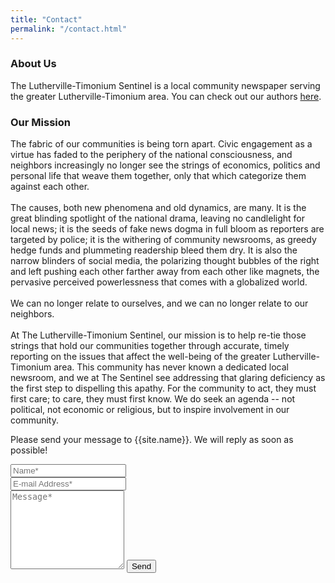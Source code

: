 ```yaml
---
title: "Contact"
permalink: "/contact.html"
---
```


<h3 class="goth-font">About Us</h3>
<div class="about-us">
The Lutherville-Timonium Sentinel is a local community newspaper serving the greater Lutherville-Timonium area. You can check out our authors <a href="/authors-list.html">here</a>.
</div>
<h3 class="goth-font">Our Mission</h3>
<div class="mission">
The fabric of our communities is being torn apart. Civic engagement as a virtue has faded to the periphery of the national consciousness, and neighbors increasingly no longer see the strings of economics, politics and personal life that weave them together, only that which categorize them against each other. <br />
<br />
The causes, both new phenomena and old dynamics, are many. It is the great blinding spotlight of the national drama, leaving no candlelight for local news; it is the seeds of fake news dogma in full bloom as reporters are targeted by police; it is the withering of community newsrooms, as greedy hedge funds and plummeting readership bleed them dry. It is also the narrow blinders of social media, the polarizing thought bubbles of the right and left pushing each other farther away from each other like magnets, the pervasive perceived powerlessness that comes with a globalized world. <br />
<br />
We can no longer relate to ourselves, and we can no longer relate to our neighbors. <br />
<br />
At The Lutherville-Timonium Sentinel, our mission is to help re-tie those strings that hold our communities together through accurate, timely reporting on the issues that affect the well-being of the greater Lutherville-Timonium area. This community has never known a dedicated local newsroom, and we at The Sentinel see addressing that glaring deficiency as the first step to dispelling this apathy. For the community to act, they must first care; to care, they must first know. We do seek an agenda -- not political, not economic or religious, but to inspire involvement in our community. <br />

</div>
  

<form action="https://formspree.io/{{site.email}}" method="POST">    
<p class="mb-4">Please send your message to {{site.name}}. We will reply as soon as possible!</p>
<div class="form-group row">
<div class="col-md-6">
<input class="form-control" type="text" name="name" placeholder="Name*" required>
</div>
<div class="col-md-6">
<input class="form-control" type="email" name="_replyto" placeholder="E-mail Address*" required>
</div>
</div>
<textarea rows="8" class="form-control mb-3" name="message" placeholder="Message*" required></textarea>    
<input class="btn btn-success" type="submit" value="Send">
</form>
